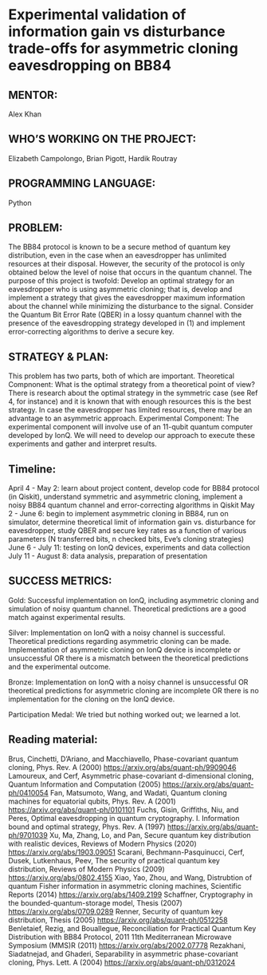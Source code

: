 # Experimental validation of information gain vs disturbance trade-offs for asymmetric cloning eavesdropping on BB84

## MENTOR: 
Alex Khan

## WHO’S WORKING ON THE PROJECT: 
Elizabeth Campolongo, Brian Pigott, Hardik Routray

## PROGRAMMING LANGUAGE: 
Python

## PROBLEM:  
The BB84 protocol is known to be a secure method of quantum key distribution, even in the case when an eavesdropper has unlimited resources at their disposal. However, the security of the protocol is only obtained below the level of noise that occurs in the quantum channel. The purpose of this project is twofold:
Develop an optimal strategy for an eavesdropper who is using asymmetric cloning; that is, develop and implement a strategy that gives the eavesdropper maximum information about the channel while minimizing the disturbance to the signal.
Consider the Quantum Bit Error Rate (QBER) in a lossy quantum channel with the presence of the eavesdropping strategy developed in (1) and implement error-correcting algorithms to derive a secure key. 

## STRATEGY & PLAN: 
This problem has two parts, both of which are important.
Theoretical Compnonent: What is the optimal strategy from a theoretical point of view? There is research about the optimal strategy in the symmetric case (see Ref 4, for instance) and it is known that with enough resources this is the best strategy. In case the eavesdropper has limited resources, there may be an advantage to an asymmetric approach. 
Experimental Component: The experimental component will involve use of an 11-qubit quantum computer developed by IonQ. We will need to develop our approach to execute these experiments and gather and interpret results.

## Timeline:
April 4 - May 2: learn about project content, develop code for BB84 protocol (in Qiskit), understand symmetric and asymmetric cloning, implement a noisy BB84 quantum channel and error-correcting algorithms in Qiskit 
May 2 - June 6: begin to implement asymmetric cloning in BB84, run on simulator, determine theoretical limit of information gain vs. disturbance for eavesdropper, study QBER and secure key rates as a function of various parameters (N transferred bits, n checked bits, Eve’s cloning strategies)
June 6 - July 11: testing on IonQ devices, experiments and data collection
July 11 - August 8: data analysis, preparation of presentation

## SUCCESS METRICS: 
Gold: Successful implementation on IonQ, including asymmetric cloning and simulation of noisy quantum channel. Theoretical predictions are a good match against experimental results.

Silver: Implementation on IonQ with a noisy channel is successful. Theoretical predictions regarding asymmetric cloning can be made. Implementation of asymmetric cloning on IonQ device is incomplete or unsuccessful OR there is a mismatch between the theoretical predictions and the experimental outcome.

Bronze: Implementation on IonQ with a noisy channel is unsuccessful OR theoretical predictions for asymmetric cloning are incomplete OR there is no implementation for the cloning on the IonQ device.

Participation Medal: We tried but nothing worked out; we learned a lot.

## Reading material:
Brus, Cinchetti, D’Ariano, and Macchiavello, Phase-covariant quantum cloning, Phys. Rev. A (2000) https://arxiv.org/abs/quant-ph/9909046
Lamoureux, and Cerf, Asymmetric phase-covariant d-dimensional cloning, Quantum Information and Computation (2005) https://arxiv.org/abs/quant-ph/0410054
Fan, Matsumoto, Wang, and Wadati, Quantum cloning machines for equatorial qubits, Phys. Rev. A (2001) https://arxiv.org/abs/quant-ph/0101101
Fuchs, Gisin, Griffiths, Niu, and Peres, Optimal eavesdropping in quantum cryptography. I. Information bound and optimal strategy, Phys. Rev. A (1997) https://arxiv.org/abs/quant-ph/9701039
Xu, Ma, Zhang, Lo, and Pan, Secure quantum key distribution with realistic devices, Reviews of Modern Physics (2020)  https://arxiv.org/abs/1903.09051 
Scarani, Bechmann-Pasquinucci, Cerf, Dusek, Lutkenhaus, Peev, The security of practical quantum key distribution, Reviews of Modern Physics (2009) https://arxiv.org/abs/0802.4155
Xiao, Yao, Zhou, and Wang, Distrubtion of quantum Fisher information in asymmetric cloning machines, Scientific Reports (2014) https://arxiv.org/abs/1409.2199
Schaffner, Cryptography in the bounded-quantum-storage model, Thesis (2007) https://arxiv.org/abs/0709.0289
Renner, Security of quantum key distribution, Thesis (2005) https://arxiv.org/abs/quant-ph/0512258 
Benletaief, Rezig, and Bouallegue, Reconciliation for Practical Quantum Key Distribution with BB84 Protocol, 2011 11th Mediterranean Microwave Symposium (MMS)R (2011) https://arxiv.org/abs/2002.07778
Rezakhani, Siadatnejad, and Ghaderi, Separability in asymmetric phase-covariant cloning, Phys. Lett. A (2004) https://arxiv.org/abs/quant-ph/0312024

